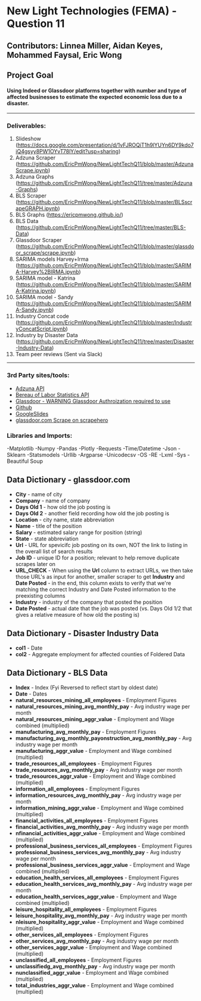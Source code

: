 # New Light Technologies (FEMA) - Question 11
Contributors: Linnea Miller, Aidan Keyes, Mohammed Faysal, Eric Wong
---
## Project Goal
#### Using Indeed or Glassdoor platforms together with number and type of affected businesses to estimate the expected economic loss due to a disaster.
--- 

### Deliverables:

1. Slideshow (https://docs.google.com/presentation/d/1vFJROQiT1h9lYUYn6DY9kdo7iQ4gsyy8PW1OYvT78lY/edit?usp=sharing)
2. Adzuna Scraper (https://github.com/EricPmWong/NewLightTechQ11/blob/master/AdzunaScrape.ipynb)
3. Adzuna Graphs (https://github.com/EricPmWong/NewLightTechQ11/tree/master/Adzuna-Graphs)
3. BLS Scraper (https://github.com/EricPmWong/NewLightTechQ11/blob/master/BLSscrapeGRAPH.ipynb)
4. BLS Graphs (https://ericpmwong.github.io/)
5. BLS Data (https://github.com/EricPmWong/NewLightTechQ11/tree/master/BLS-Data)
4. Glassdoor Scraper (https://github.com/EricPmWong/NewLightTechQ11/blob/master/glassdoor_scrape/scrape.ipynb)
5. SARIMA models Harvey+Irma (https://github.com/EricPmWong/NewLightTechQ11/blob/master/SARIMA-Harvey%2BIRMA.ipynb)
6. SARIMA model - Katrina (https://github.com/EricPmWong/NewLightTechQ11/blob/master/SARIMA-Katrina.ipynb)
7. SARIMA model - Sandy (https://github.com/EricPmWong/NewLightTechQ11/blob/master/SARIMA-Sandy.ipynb)
8. Industry Concat code (https://github.com/EricPmWong/NewLightTechQ11/blob/master/IndustryConcatScript.ipynb)
9. Industry by Disaster Data (https://github.com/EricPmWong/NewLightTechQ11/tree/master/Disaster-Industry-Data)
10. Team peer reviews (Sent via Slack)
---

### 3rd Party sites/tools:

- [Adzuna API](https://rapidapi.com/baskarm28/api/adzuna?gclid=Cj0KCQiAj4biBRC-ARIsAA4WaFiFc5JhXuZUpQS8Xcr7w-gS4qTdYHd7mbD0WhCFBk_4TmVUap0BqwAaAhlhEALw_wcB)
- [Bereau of Labor Statistics API](https://www.bls.gov/developers/home.htm)
- [Glassdoor - WARNING Glassdoor Authroization required to use](https://www.glassdoor.com/index.htm)
- [Github](https://www.github.com)
- [GoogleSlides](https://www.google.com/slides/about/)
- [glassdoor.com Scrape on scrapehero](https://www.scrapehero.com/how-to-scrape-job-listings-from-glassdoor-using-python-and-lxml/)


### Libraries and Imports:
-Matplotlib
-Numpy
-Pandas
-Plotly
-Requests
-Time/Datetime
-Json
-Sklearn
-Statsmodels
-Urllib
-Argparse
-Unicodecsv
-OS
-RE
-Lxml
-Sys
-Beautiful Soup

## Data Dictionary - glassdoor.com
- **City** - name of city
- **Company** - name of company
- **Days Old 1** - how old the job posting is
- **Days Old 2** - another field recording how old the job posting is
- **Location** - city name, state abbreviation
- **Name** - title of the position
- **Salary** - estimated salary range for position (string)
- **State** - state abbreviation
- **Url** - URL for spevicifc job posting on its own, NOT the link to listing in the overall list of search results
- **Job ID** - unique ID for a position; relevant to help remove duplicate scrapes later on 
- **URL_CHECK** - When using the **Url** column to extract URLs, we then take those URL's as input for  another, smaller scraper to get **Industry** and **Date Posted** - in the end, this column exists to verify that we're matching the correct Industry and Date Posted information to the preexisting columns
- **Industry** - industry of the company that posted the position
- **Date Posted** - actual date that the job was posted (vs. Days Old 1/2 that gives a relative measure of how old the posting is)

## Data Dictionary - Disaster Industry Data
- **col1** - Date
- **col2** - Aggregate employment for affected counties of Foldered Data

## Data Dictionary - BLS Data
- **Index** - Index (Fyi Reversed to reflect start by oldest date)
- **Date** - Dates
- **natural_resources_mining_all_employees** - Employment Figures
- **natural_resources_mining_avg_monthly_pay** - Avg industry wage per month
- **natural_resources_mining_aggr_value** - Employment and Wage combined (multiplied)
- **manufacturing_avg_monthly_pay** - Employment Figures
- **manufacturing_avg_monthly_payonstruction_avg_monthly_pay** - Avg industry wage per month
- **manufacturing_aggr_value** - Employment and Wage combined (multiplied)
- **trade_resources_all_employees** - Employment Figures
- **trade_resources_avg_monthly_pay** - Avg industry wage per month
- **trade_resources_aggr_value** - Employment and Wage combined (multiplied)
- **information_all_employees** - Employment Figures
- **information_resources_avg_monthly_pay** - Avg industry wage per month
- **information_mining_aggr_value** - Employment and Wage combined (multiplied)
- **financial_activities_all_employees** - Employment Figures
- **financial_activities_avg_monthly_pay** - Avg industry wage per month
- **nfinancial_activities_aggr_value** - Employment and Wage combined (multiplied)
- **professional_business_services_all_employees** - Employment Figures
- **professional_business_services_avg_monthly_pay** - Avg industry wage per month
- **professional_business_services_aggr_value** - Employment and Wage combined (multiplied)
- **education_health_services_all_employees** - Employment Figures
- **education_health_services_avg_monthly_pay** - Avg industry wage per month
- **education_health_services_aggr_value** - Employment and Wage combined (multiplied)
- **leisure_hospitality_all_employees** - Employment Figures
- **leisure_hospitality_avg_monthly_pay** - Avg industry wage per month
- **nleisure_hospitality_aggr_value** - Employment and Wage combined (multiplied)
- **other_services_all_employees** - Employment Figures
- **other_services_avg_monthly_pay** - Avg industry wage per month
- **other_services_aggr_value** - Employment and Wage combined (multiplied)
- **unclassified_all_employees** - Employment Figures
- **unclassifiedg_avg_monthly_pay** - Avg industry wage per month
- **nunclassified_aggr_value** - Employment and Wage combined (multiplied)
- **total_industries_aggr_value** - Employment and Wage combined (multiplied)




